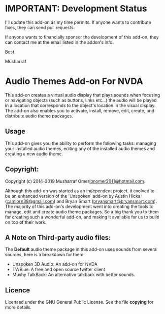 # IMPORTANT: Development Status

I'll update this add-on as my time permits. If anyone wants to contribute fixes, they can send pull requests.

If anyone wants to financially sponsor the development of this add-on, they can contact me at the email listed in the addon's info.

Best

Musharraf



# Audio Themes Add-on For NVDA
This add-on creates a virtual audio display that plays sounds when focusing or navigating objects (such as buttons, links etc...) the audio will be played in a location that corresponds to the object's location in the visual display. The add-on also enables you to activate, install, remove, edit, create, and distribute audio theme packages.


## Usage
This add-on gives  you the ability to perform the following tasks: managing your installed audio themes, editing any of the installed audio themes and creating a new audio theme.


## Copyright:
Copyright (c) 2014-2019 Musharraf Omer<ibnomer2011@hotmail.com>.

Although this add-on was started as an independent project, it evolved to be an enhanced version of the 'Unspoken' add-on by Austin Hicks (camlorn38@gmail.com) and Bryan Smart (bryansmart@bryansmart.com). The majority of this add-on's development went into creating the tools to manage, edit and create audio theme packages. So a big thank you to them for creating such a wonderful add-on, and making it available for us to build on top of their work.


## A Note on Third-party audio files:
The **Default** audio theme package in this add-on uses sounds from several sources, here is a breakdown for them:
- Unspoken 3D Audio: An add-on for NVDA
- TWBlue: A free and open source twitter client
- Mushy TalkBack: An alternative talkback with better sounds.


## Licence
Licensed under the GNU General Public License. See the file **copying** for more details.
